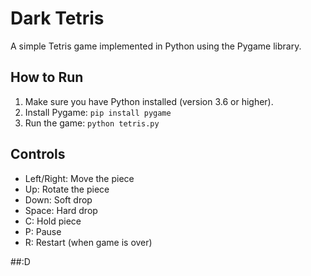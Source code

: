 # Dark Tetris

A simple Tetris game implemented in Python using the Pygame library.

## How to Run

1.  Make sure you have Python installed (version 3.6 or higher).
2.  Install Pygame: `pip install pygame`
3.  Run the game: `python tetris.py`

## Controls

*   Left/Right: Move the piece
*   Up: Rotate the piece
*   Down: Soft drop
*   Space: Hard drop
*   C: Hold piece
*   P: Pause
*   R: Restart (when game is over)

##:D
